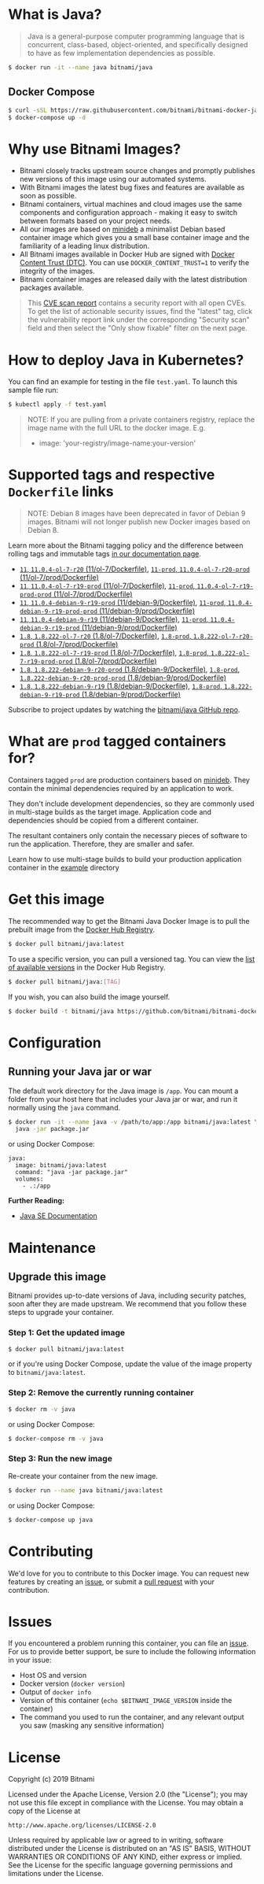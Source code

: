 # What is Java?

> Java is a general-purpose computer programming language that is concurrent, class-based, object-oriented, and specifically designed to have as few implementation dependencies as possible.

```bash
$ docker run -it --name java bitnami/java
```

## Docker Compose

```bash
$ curl -sSL https://raw.githubusercontent.com/bitnami/bitnami-docker-java/master/docker-compose.yml > docker-compose.yml
$ docker-compose up -d
```

# Why use Bitnami Images?

* Bitnami closely tracks upstream source changes and promptly publishes new versions of this image using our automated systems.
* With Bitnami images the latest bug fixes and features are available as soon as possible.
* Bitnami containers, virtual machines and cloud images use the same components and configuration approach - making it easy to switch between formats based on your project needs.
* All our images are based on [minideb](https://github.com/bitnami/minideb) a minimalist Debian based container image which gives you a small base container image and the familiarity of a leading linux distribution.
* All Bitnami images available in Docker Hub are signed with [Docker Content Trust (DTC)](https://docs.docker.com/engine/security/trust/content_trust/). You can use `DOCKER_CONTENT_TRUST=1` to verify the integrity of the images.
* Bitnami container images are released daily with the latest distribution packages available.


> This [CVE scan report](https://quay.io/repository/bitnami/java?tab=tags) contains a security report with all open CVEs. To get the list of actionable security issues, find the "latest" tag, click the vulnerability report link under the corresponding "Security scan" field and then select the "Only show fixable" filter on the next page.

# How to deploy Java in Kubernetes?

You can find an example for testing in the file `test.yaml`. To launch this sample file run:

```bash
$ kubectl apply -f test.yaml
```

> NOTE: If you are pulling from a private containers registry, replace the image name with the full URL to the docker image. E.g.
>
> - image: 'your-registry/image-name:your-version'

# Supported tags and respective `Dockerfile` links

> NOTE: Debian 8 images have been deprecated in favor of Debian 9 images. Bitnami will not longer publish new Docker images based on Debian 8.

Learn more about the Bitnami tagging policy and the difference between rolling tags and immutable tags [in our documentation page](https://docs.bitnami.com/containers/how-to/understand-rolling-tags-containers/).


- [`11`, `11.0.4-ol-7-r20` (11/ol-7/Dockerfile)](https://github.com/bitnami/bitnami-docker-java/blob/11.0.4-ol-7-r20/11/ol-7/Dockerfile), [`11-prod`, `11.0.4-ol-7-r20-prod` (11/ol-7/prod/Dockerfile)](https://github.com/bitnami/bitnami-docker-java/blob/11.0.4-ol-7-r20/11/ol-7/prod/Dockerfile)
- [`11`, `11.0.4-ol-7-r19-prod` (11/ol-7/Dockerfile)](https://github.com/bitnami/bitnami-docker-java/blob/11.0.4-ol-7-r19-prod/11/ol-7/Dockerfile), [`11-prod`, `11.0.4-ol-7-r19-prod-prod` (11/ol-7/prod/Dockerfile)](https://github.com/bitnami/bitnami-docker-java/blob/11.0.4-ol-7-r19-prod/11/ol-7/prod/Dockerfile)
- [`11`, `11.0.4-debian-9-r19-prod` (11/debian-9/Dockerfile)](https://github.com/bitnami/bitnami-docker-java/blob/11.0.4-debian-9-r19-prod/11/debian-9/Dockerfile), [`11-prod`, `11.0.4-debian-9-r19-prod-prod` (11/debian-9/prod/Dockerfile)](https://github.com/bitnami/bitnami-docker-java/blob/11.0.4-debian-9-r19-prod/11/debian-9/prod/Dockerfile)
- [`11`, `11.0.4-debian-9-r19` (11/debian-9/Dockerfile)](https://github.com/bitnami/bitnami-docker-java/blob/11.0.4-debian-9-r19/11/debian-9/Dockerfile), [`11-prod`, `11.0.4-debian-9-r19-prod` (11/debian-9/prod/Dockerfile)](https://github.com/bitnami/bitnami-docker-java/blob/11.0.4-debian-9-r19/11/debian-9/prod/Dockerfile)
- [`1.8`, `1.8.222-ol-7-r20` (1.8/ol-7/Dockerfile)](https://github.com/bitnami/bitnami-docker-java/blob/1.8.222-ol-7-r20/1.8/ol-7/Dockerfile), [`1.8-prod`, `1.8.222-ol-7-r20-prod` (1.8/ol-7/prod/Dockerfile)](https://github.com/bitnami/bitnami-docker-java/blob/1.8.222-ol-7-r20/1.8/ol-7/prod/Dockerfile)
- [`1.8`, `1.8.222-ol-7-r19-prod` (1.8/ol-7/Dockerfile)](https://github.com/bitnami/bitnami-docker-java/blob/1.8.222-ol-7-r19-prod/1.8/ol-7/Dockerfile), [`1.8-prod`, `1.8.222-ol-7-r19-prod-prod` (1.8/ol-7/prod/Dockerfile)](https://github.com/bitnami/bitnami-docker-java/blob/1.8.222-ol-7-r19-prod/1.8/ol-7/prod/Dockerfile)
- [`1.8`, `1.8.222-debian-9-r20-prod` (1.8/debian-9/Dockerfile)](https://github.com/bitnami/bitnami-docker-java/blob/1.8.222-debian-9-r20-prod/1.8/debian-9/Dockerfile), [`1.8-prod`, `1.8.222-debian-9-r20-prod-prod` (1.8/debian-9/prod/Dockerfile)](https://github.com/bitnami/bitnami-docker-java/blob/1.8.222-debian-9-r20-prod/1.8/debian-9/prod/Dockerfile)
- [`1.8`, `1.8.222-debian-9-r19` (1.8/debian-9/Dockerfile)](https://github.com/bitnami/bitnami-docker-java/blob/1.8.222-debian-9-r19/1.8/debian-9/Dockerfile), [`1.8-prod`, `1.8.222-debian-9-r19-prod` (1.8/debian-9/prod/Dockerfile)](https://github.com/bitnami/bitnami-docker-java/blob/1.8.222-debian-9-r19/1.8/debian-9/prod/Dockerfile)

Subscribe to project updates by watching the [bitnami/java GitHub repo](https://github.com/bitnami/bitnami-docker-java).

# What are `prod` tagged containers for?

Containers tagged `prod` are production containers based on [minideb](https://github.com/bitnami/minideb). They contain the minimal dependencies required by an application to work.

They don't include development dependencies, so they are commonly used in multi-stage builds as the target image. Application code and dependencies should be copied from a different container.

The resultant containers only contain the necessary pieces of software to run the application. Therefore, they are smaller and safer.

Learn how to use multi-stage builds to build your production application container in the [example](/example) directory

# Get this image

The recommended way to get the Bitnami Java Docker Image is to pull the prebuilt image from the [Docker Hub Registry](https://hub.docker.com/r/bitnami/java).

```bash
$ docker pull bitnami/java:latest
```

To use a specific version, you can pull a versioned tag. You can view the [list of available versions](https://hub.docker.com/r/bitnami/java/tags/) in the Docker Hub Registry.

```bash
$ docker pull bitnami/java:[TAG]
```

If you wish, you can also build the image yourself.

```bash
$ docker build -t bitnami/java https://github.com/bitnami/bitnami-docker-java.git
```

# Configuration

## Running your Java jar or war

The default work directory for the Java image is `/app`. You can mount a folder from your host here that includes your Java jar or war, and run it normally using the `java` command.

```bash
$ docker run -it --name java -v /path/to/app:/app bitnami/java:latest \
  java -jar package.jar
```

or using Docker Compose:

```
java:
  image: bitnami/java:latest
  command: "java -jar package.jar"
  volumes:
    - .:/app
```

**Further Reading:**

  - [Java SE Documentation](https://docs.oracle.com/javase/8/docs/api/)

# Maintenance

## Upgrade this image

Bitnami provides up-to-date versions of Java, including security patches, soon after they are made upstream. We recommend that you follow these steps to upgrade your container.

### Step 1: Get the updated image

```bash
$ docker pull bitnami/java:latest
```

or if you're using Docker Compose, update the value of the image property to `bitnami/java:latest`.

### Step 2: Remove the currently running container

```bash
$ docker rm -v java
```

or using Docker Compose:

```bash
$ docker-compose rm -v java
```

### Step 3: Run the new image

Re-create your container from the new image.

```bash
$ docker run --name java bitnami/java:latest
```

or using Docker Compose:

```bash
$ docker-compose up java
```

# Contributing

We'd love for you to contribute to this Docker image. You can request new features by creating an [issue](https://github.com/bitnami/bitnami-docker-java/issues), or submit a [pull request](https://github.com/bitnami/bitnami-docker-java/pulls) with your contribution.

# Issues

If you encountered a problem running this container, you can file an [issue](https://github.com/bitnami/bitnami-docker-java/issues). For us to provide better support, be sure to include the following information in your issue:

- Host OS and version
- Docker version (`docker version`)
- Output of `docker info`
- Version of this container (`echo $BITNAMI_IMAGE_VERSION` inside the container)
- The command you used to run the container, and any relevant output you saw (masking any sensitive
information)

# License

Copyright (c) 2019 Bitnami

Licensed under the Apache License, Version 2.0 (the "License");
you may not use this file except in compliance with the License.
You may obtain a copy of the License at

    http://www.apache.org/licenses/LICENSE-2.0

Unless required by applicable law or agreed to in writing, software
distributed under the License is distributed on an "AS IS" BASIS,
WITHOUT WARRANTIES OR CONDITIONS OF ANY KIND, either express or implied.
See the License for the specific language governing permissions and
limitations under the License.
